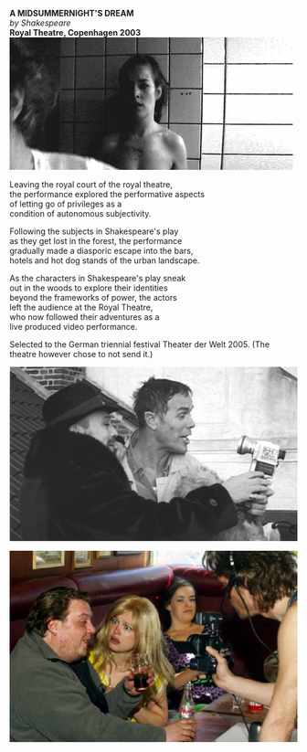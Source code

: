 **A MIDSUMMERNIGHT'S DREAM**  
*by Shakespeare*  
**Royal Theatre, Copenhagen 2003**  
![](/midsommar2.jpg)


Leaving the royal court of the royal theatre,  
the performance explored the performative aspects  
of letting go of privileges as a  
condition of autonomous subjectivity.

Following the subjects in Shakespeare's play  
as they get lost in the forest, the performance  
gradually made a diasporic escape into the bars,  
hotels and hot dog stands of the urban landscape.

As the characters in Shakespeare's play sneak  
out in the woods to explore their identities  
beyond the frameworks of power, the actors  
left the audience at the Royal Theatre,  
who now followed their adventures as a  
live produced video performance.

Selected to the German triennial festival Theater der Welt 2005.
(The theatre however chose to not send it.)


![](/midsommar1.jpg)

![](/midsommarsmall.jpg)


